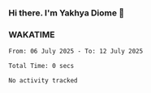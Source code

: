 ### Hi there. I'm Yakhya Diome 👋

### WAKATIME
<!--START_SECTION:waka-->

```txt
From: 06 July 2025 - To: 12 July 2025

Total Time: 0 secs

No activity tracked
```

<!--END_SECTION:waka-->
